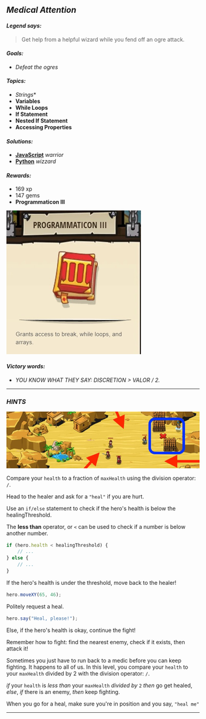 ## _Medical Attention_

#### _Legend says:_
> Get help from a helpful wizard while you fend off an ogre attack.

#### _Goals:_
+ _Defeat the ogres_

#### _Topics:_
+ *Strings**
+ **Variables**
+ **While Loops**
+ **If Statement**
+ **Nested If Statement**
+ **Accessing Properties**

#### _Solutions:_
+ **[JavaScript](medicalAttention.js)** _warrior_
+ **[Python](medical_attention.py)** _wizzard_

#### _Rewards:_
+ 169 xp
+ 147 gems
+ **Programmaticon III**

![](img/book.jpg)

#### _Victory words:_
+ _YOU KNOW WHAT THEY SAY: DISCRETION > VALOR / 2._

___

### _HINTS_

![](img/medical_attention.jpeg)

Compare your `health` to a fraction of `maxHealth` using the division operator: `/`.

Head to the healer and ask for a `"heal"` if you are hurt.

Use an `if/else` statement to check if the hero's health is below the healingThreshold.

The **less than** operator, or `<` can be used to check if a number is below another number.

```javascript
if (hero.health < healingThreshold) {
    // ...
} else {
    // ...
}
```

If the hero's health is under the threshold, move back to the healer!

```javascript
hero.moveXY(65, 46);
```

Politely request a heal.

```javascript
hero.say("Heal, please!");
```

Else, if the hero's health is okay, continue the fight!

Remember how to fight: find the nearest enemy, check if it exists, then attack it!

Sometimes you just have to run back to a medic before you can keep fighting. It happens to all of us. In this level, you compare your `health` to your `maxHealth` divided by 2 with the division operator: `/`.

_if_ your `health` is _less than_ your `maxHealth` _divided by_ `2` _then_ go get healed, _else_, _if_ there is an enemy, _then_ keep fighting.

When you go for a heal, make sure you're in position and you say, `"heal me"`

___
